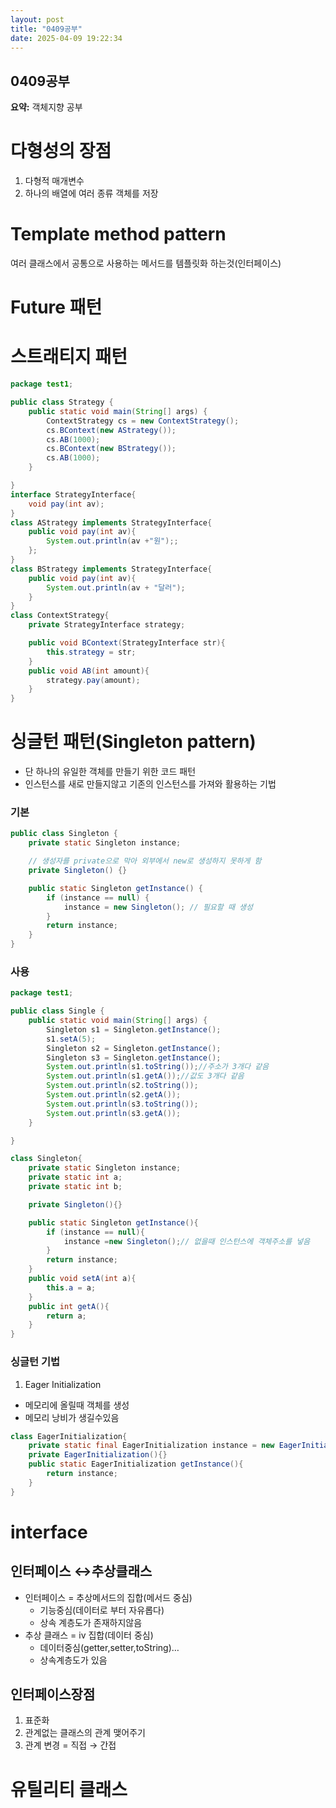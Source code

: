 ```yaml
---
layout: post
title: "0409공부"
date: 2025-04-09 19:22:34
---
```


## 0409공부

**요약:** 객체지향 공부

# 다형성의 장점
1.  다형적 매개변수
1. 하나의 배열에 여러 종류 객체를 저장
# Template method pattern
여러 클래스에서 공통으로 사용하는 메서드를 템플릿화 하는것(인터페이스)
# Future 패턴
# 스트래티지 패턴

```java
package test1;

public class Strategy {
    public static void main(String[] args) {
        ContextStrategy cs = new ContextStrategy();
        cs.BContext(new AStrategy());
        cs.AB(1000);
        cs.BContext(new BStrategy());
        cs.AB(1000);
    }

}
interface StrategyInterface{
    void pay(int av);
}
class AStrategy implements StrategyInterface{
    public void pay(int av){
        System.out.println(av +"원");;
    };
}
class BStrategy implements StrategyInterface{
    public void pay(int av){
        System.out.println(av + "달러");
    }
}
class ContextStrategy{
    private StrategyInterface strategy;

    public void BContext(StrategyInterface str){
        this.strategy = str;
    }
    public void AB(int amount){
        strategy.pay(amount);
    }
}
```

# 싱글턴 패턴(Singleton pattern)
  - 단 하나의 유일한 객체를 만들기 위한 코드 패턴
  - 인스턴스를 새로 만들지않고 기존의 인스턴스를 가져와 활용하는 기법
### 기본

```java
public class Singleton {
    private static Singleton instance;

    // 생성자를 private으로 막아 외부에서 new로 생성하지 못하게 함
    private Singleton() {}

    public static Singleton getInstance() {
        if (instance == null) {
            instance = new Singleton(); // 필요할 때 생성
        }
        return instance;
    }
}
```

### 사용

```java
package test1;

public class Single {
    public static void main(String[] args) {
        Singleton s1 = Singleton.getInstance();
        s1.setA(5);
        Singleton s2 = Singleton.getInstance();
        Singleton s3 = Singleton.getInstance();
        System.out.println(s1.toString());//주소가 3개다 같음
        System.out.println(s1.getA());//값도 3개다 같음
        System.out.println(s2.toString());
        System.out.println(s2.getA());
        System.out.println(s3.toString());
        System.out.println(s3.getA());
    }

}

class Singleton{
    private static Singleton instance;
    private static int a;
    private static int b;

    private Singleton(){}

    public static Singleton getInstance(){
        if (instance == null){
            instance =new Singleton();// 없을때 인스턴스에 객체주소를 넣음
        }
        return instance;
    }
    public void setA(int a){
        this.a = a;
    }
    public int getA(){
        return a;
    }
}
```

### 싱글턴 기법
1. Eager Initialization
  - 메모리에 올릴때 객체를 생성
  - 메모리 낭비가 생길수있음

```java
class EagerInitialization{
    private static final EagerInitialization instance = new EagerInitialization();
    private EagerInitialization(){}
    public static EagerInitialization getInstance(){
        return instance;
    }
}
```

# interface
## 인터페이스 ↔추상클래스
- 인터페이스 = 추상메서드의 집합(메서드 중심)
  - 기능중심(데이터로 부터 자유롭다)
  - 상속 계층도가 존재하지않음
- 추상 클래스 = iv 집합(데이터 중심)
  - 데이터중심(getter,setter,toString)…
  - 상속계층도가 있음
## 인터페이스장점
1. 표준화
1. 관계없는 클래스의 관계 맺어주기
1. 관계 변경  = 직접 → 간접
# 유틸리티 클래스

